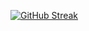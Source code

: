 

[![GitHub Streak](https://streak-stats.demolab.com/?user=muhammetvural&theme=dark)](https://git.io/streak-stats)
